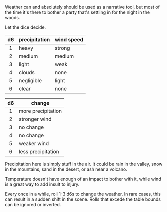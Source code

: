 <!--
name: 3d6 weather
peek: When you don't want to think about cloud density.
tags: homebrew dnd
date: 1650739382
-->

Weather can and absolutely should be used as a narrative tool, but most of the time it's there to bother a party that's settling in for the night in the woods.

Let the dice decide.

| d6  | precipitation | wind speed
| :--: | -             | - |
| 1     | heavy         | strong |
| 2     | medium        | medium |
| 3     | light         | weak |
| 4     | clouds        | none |
| 5     | negligible    | light |
| 6     | clear         | none |


| d6   | change |
| :--: | - |
| 1      | more precipitation |
| 2      | stronger wind |
| 3      | no change |
| 4      | no change |
| 5      | weaker wind |
| 6      | less precipitation |

Precipitation here is simply stuff in the air. It could be rain in the valley, snow in the mountains, sand in the desert, or ash near a volcano.

Temperature doesn't have enough of an impact to bother with it, while wind is a great way to add insult to injury.

Every once in a while, roll 1-3 d6s to change the weather. In rare cases, this can result in a sudden shift in the scene. Rolls that excede the table bounds can be ignored or inverted.
